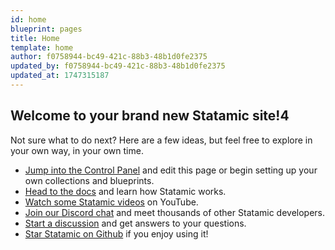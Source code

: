 ```yaml
---
id: home
blueprint: pages
title: Home
template: home
author: f0758944-bc49-421c-88b3-48b1d0fe2375
updated_by: f0758944-bc49-421c-88b3-48b1d0fe2375
updated_at: 1747315187
---
```

## Welcome to your brand new Statamic site!4

Not sure what to do next? Here are a few ideas, but feel free to explore in your own way, in your own time.

- [Jump into the Control Panel](/cp) and edit this page or begin setting up your own collections and blueprints.
- [Head to the docs](https://statamic.dev) and learn how Statamic works.
- [Watch some Statamic videos](https://youtube.com/statamic) on YouTube.
- [Join our Discord chat](https://statamic.com/discord) and meet thousands of other Statamic developers.
- [Start a discussion](https://github.com/statamic/cms/discussions) and get answers to your questions.
- [Star Statamic on Github](https://github.com/statamic/cms) if you enjoy using it!